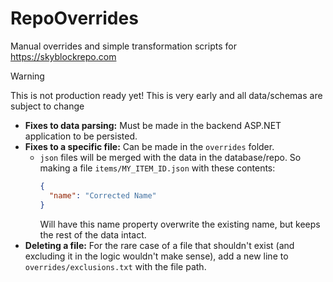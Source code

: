 # RepoOverrides

Manual overrides and simple transformation scripts for https://skyblockrepo.com

> [!WARNING]
> This is not production ready yet! This is very early and all data/schemas are subject to change

- **Fixes to data parsing:** Must be made in the backend ASP.NET application to be persisted.
- **Fixes to a specific file:** Can be made in the `overrides` folder.
  - `json` files will be merged with the data in the database/repo. So making a file `items/MY_ITEM_ID.json` with these contents:
    ```json
    {
      "name": "Corrected Name"
    }
    ```
    Will have this name property overwrite the existing name, but keeps the rest of the data intact.
- **Deleting a file:** For the rare case of a file that shouldn't exist (and excluding it in the logic wouldn't make sense), add a new line to `overrides/exclusions.txt` with the file path.
